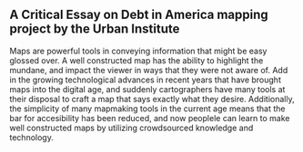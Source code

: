 
## A Critical Essay on Debt in America mapping project by the Urban Institute

Maps are powerful tools in conveying information that might be easy glossed over. A well constructed map has the ability to highlight the mundane, and impact the viewer in ways that they were not aware of. Add in the growing technological advances in recent years that have brought maps into the digital age, and suddenly cartographers have many tools at their disposal to craft a map that says exactly what they desire. Additionally, the simplicity of many mapmaking tools in the current age means that the bar for accesibility has been reduced, and now peoplele can learn to make well constructed maps by utilizing crowdsourced knowledge and technology.
